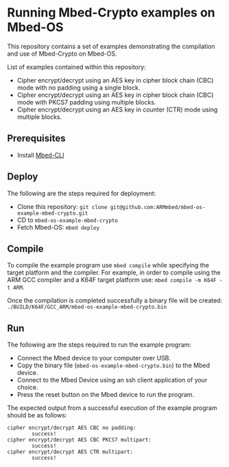 # Running Mbed-Crypto examples on Mbed-OS
This repository contains a set of examples demonstrating the compilation and use
of Mbed-Crypto on Mbed-OS.

List of examples contained within this repository:
* Cipher encrypt/decrypt using an AES key in cipher block chain (CBC) mode with no padding using a single block.
* Cipher encrypt/decrypt using an AES key in cipher block chain (CBC) mode with PKCS7 padding using multiple blocks.
* Cipher encrypt/decrypt using an AES key in counter (CTR) mode using multiple blocks.

## Prerequisites
* Install <a href='https://github.com/ARMmbed/mbed-cli#installing-mbed-cli'>Mbed-CLI</a>

## Deploy
The following are the steps required for deployment:
* Clone this repository: `git clone git@github.com:ARMmbed/mbed-os-example-mbed-crypto.git`
* CD to `mbed-os-example-mbed-crypto`
* Fetch Mbed-OS: `mbed deploy`

## Compile
To compile the example program use `mbed compile` while specifying the target platform and the compiler.
For example, in order to compile using the ARM GCC compiler and a K64F target platform use: `mbed compile -m K64F -t ARM`.

Once the compilation is completed successfully a binary file will be created: `./BUILD/K64F/GCC_ARM/mbed-os-example-mbed-crypto.bin`

## Run
The following are the steps required to run the example program:
* Connect the Mbed device to your computer over USB.
* Copy the binary file (`mbed-os-example-mbed-crypto.bin`) to the Mbed device.
* Connect to the Mbed Device using an ssh client application of your choice.
* Press the reset button on the Mbed device to run the program.

The expected output from a successful execution of the example program should be as follows:
```
cipher encrypt/decrypt AES CBC no padding:
        success!
cipher encrypt/decrypt AES CBC PKCS7 multipart:
        success!
cipher encrypt/decrypt AES CTR multipart:
        success!
```

